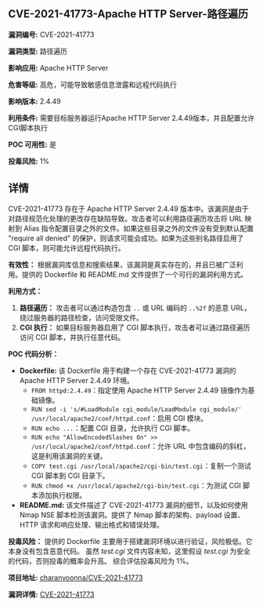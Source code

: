 ## CVE-2021-41773-Apache HTTP Server-路径遍历

**漏洞编号:** CVE-2021-41773

**漏洞类型:** 路径遍历

**影响应用:** Apache HTTP Server

**危害等级:** 高危，可能导致敏感信息泄露和远程代码执行

**影响版本:** 2.4.49

**利用条件:** 需要目标服务器运行Apache HTTP Server 2.4.49版本，并且配置允许CGI脚本执行

**POC 可用性:** 是

**投毒风险:** 1%

## 详情

CVE-2021-41773 存在于 Apache HTTP Server 2.4.49 版本中。该漏洞是由于对路径规范化处理的更改存在缺陷导致。攻击者可以利用路径遍历攻击将 URL 映射到 Alias 指令配置目录之外的文件。如果这些目录之外的文件没有受到默认配置 "require all denied" 的保护，则请求可能会成功。如果为这些别名路径启用了 CGI 脚本，则可能允许远程代码执行。

**有效性：**
根据漏洞库信息和搜索结果，该漏洞是真实存在的，并且已被广泛利用。提供的 Dockerfile 和 README.md 文件提供了一个可行的漏洞利用方式。

**利用方式：**
1.  **路径遍历：** 攻击者可以通过构造包含 `..` 或 URL 编码的 `..%2f` 的恶意 URL，绕过服务器的路径检查，访问受限文件。
2.  **CGI 执行：** 如果目标服务器启用了 CGI 脚本执行，攻击者可以通过路径遍历访问 CGI 脚本，并执行任意代码。

**POC 代码分析：**

*   **Dockerfile:** 该 Dockerfile 用于构建一个存在 CVE-2021-41773 漏洞的 Apache HTTP Server 2.4.49 环境。
    *   `FROM httpd:2.4.49`：指定使用 Apache HTTP Server 2.4.49 镜像作为基础镜像。
    *   `RUN sed -i 's/#LoadModule cgi_module/LoadModule cgi_module/' /usr/local/apache2/conf/httpd.conf`：启用 CGI 模块。
    *   `RUN echo ...`：配置 CGI 目录，允许执行 CGI 脚本。
    *   `RUN echo "AllowEncodedSlashes On" >> /usr/local/apache2/conf/httpd.conf`：允许 URL 中包含编码的斜杠，这是利用该漏洞的关键。
    *   `COPY test.cgi /usr/local/apache2/cgi-bin/test.cgi`：复制一个测试 CGI 脚本到 CGI 目录下。
    *   `RUN chmod +x /usr/local/apache2/cgi-bin/test.cgi`：为测试 CGI 脚本添加执行权限。
*   **README.md:** 该文件描述了 CVE-2021-41773 漏洞的细节，以及如何使用 Nmap NSE 脚本检测该漏洞。提供了 Nmap 脚本的架构、payload 设置、HTTP 请求和响应处理、输出格式和错误处理。

**投毒风险：**
提供的 Dockerfile 主要用于搭建漏洞环境以进行验证，风险极低。它本身没有包含恶意代码。
虽然 *test.cgi* 文件内容未知，这里假设 *test.cgi* 为安全的代码，否则投毒的概率会升高。
综合评估投毒风险为 1%。


**项目地址:** [charanvoonna/CVE-2021-41773](https://github.com/charanvoonna/CVE-2021-41773)

**漏洞详情:** [CVE-2021-41773](https://nvd.nist.gov/vuln/detail/CVE-2021-41773)